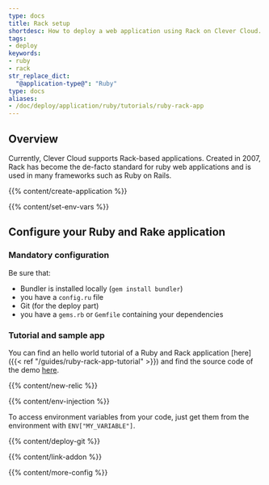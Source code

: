 ```yaml
---
type: docs
title: Rack setup
shortdesc: How to deploy a web application using Rack on Clever Cloud.
tags:
- deploy
keywords:
- ruby
- rack
str_replace_dict:
  "@application-type@": "Ruby"
type: docs
aliases:
- /doc/deploy/application/ruby/tutorials/ruby-rack-app
---
```


## Overview

Currently, Clever Cloud supports Rack-based applications.
Created in 2007, Rack has become the de-facto standard for ruby web applications and is used in many frameworks such as Ruby on Rails.

{{% content/create-application %}}

 {{% content/set-env-vars %}}

## Configure your Ruby and Rake application

### Mandatory configuration

Be sure that:

* Bundler is installed locally (`gem install bundler`)
* you have a `config.ru` file
* Git (for the deploy part)
* you have a `gems.rb` or `Gemfile` containing your dependencies

### Tutorial and sample app

You can find an hello world tutorial of a Ruby and Rack application [here]({{< ref "/guides/ruby-rack-app-tutorial" >}}) and find the source code of the demo [here](https://github.com/CleverCloud/rack-example).

 {{% content/new-relic %}}

 {{% content/env-injection %}}

To access environment variables from your code, just get them from the environment with `ENV["MY_VARIABLE"]`.

 {{% content/deploy-git %}}

 {{% content/link-addon %}}

{{% content/more-config %}}
